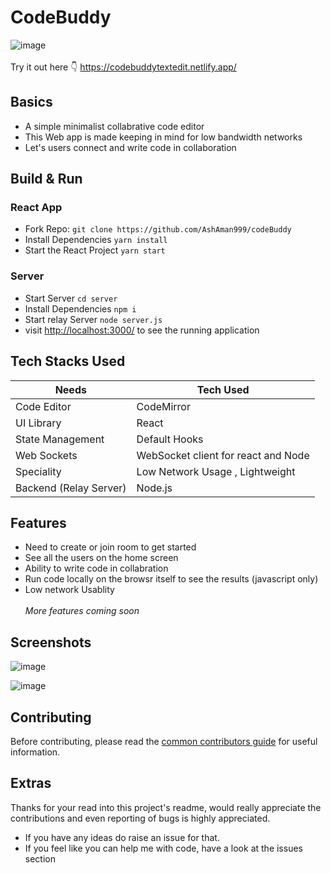 # CodeBuddy

![image](https://github.com/AshAman999/codeBuddy/actions/workflows/node.js.yml/badge.svg)
<br><br>
Try it out here 👇
https://codebuddytextedit.netlify.app/

## Basics

- A simple minimalist collabrative code editor
- This Web app is made keeping in mind for low bandwidth networks
- Let's users connect and write code in collaboration

## Build & Run

### React App

- Fork Repo: `git clone https://github.com/AshAman999/codeBuddy`
- Install Dependencies `yarn install`
- Start the React Project `yarn start`<br>

### Server

- Start Server `cd server`
- Install Dependencies `npm i`
- Start relay Server `node server.js`
- visit [http://localhost:3000/](http://localhost:3000/) to see the running application

## Tech Stacks Used

| Needs                  | Tech Used                           |
| ---------------------- | ----------------------------------- |
| Code Editor            | CodeMirror                          |
| UI Library             | React                               |
| State Management       | Default Hooks                       |
| Web Sockets            | WebSocket client for react and Node |
| Speciality             | Low Network Usage , Lightweight     |
| Backend (Relay Server) | Node.js                             |

## Features

- Need to create or join room to get started
- See all the users on the home screen
- Ability to write code in collabration
- Run code locally on the browsr itself to see the results (javascript only)
- Low network Usablity<br><br>
  _More features coming soon_

## Screenshots

![image](https://user-images.githubusercontent.com/57723319/199150779-9094c33e-8035-4417-bfeb-e1e3f1ec8194.png)

![image](https://user-images.githubusercontent.com/33085535/199157082-07b7c8e8-2b7e-4ffd-95f4-30ddffb9a28d.png)

## Contributing

Before contributing, please read the [common contributors guide](https://opensource.guide/) for useful information.

## Extras

Thanks for your read into this project's readme, would really appreciate the contributions and even reporting of bugs is highly appreciated.

- If you have any ideas do raise an issue for that.
- If you feel like you can help me with code, have a look at the issues section
